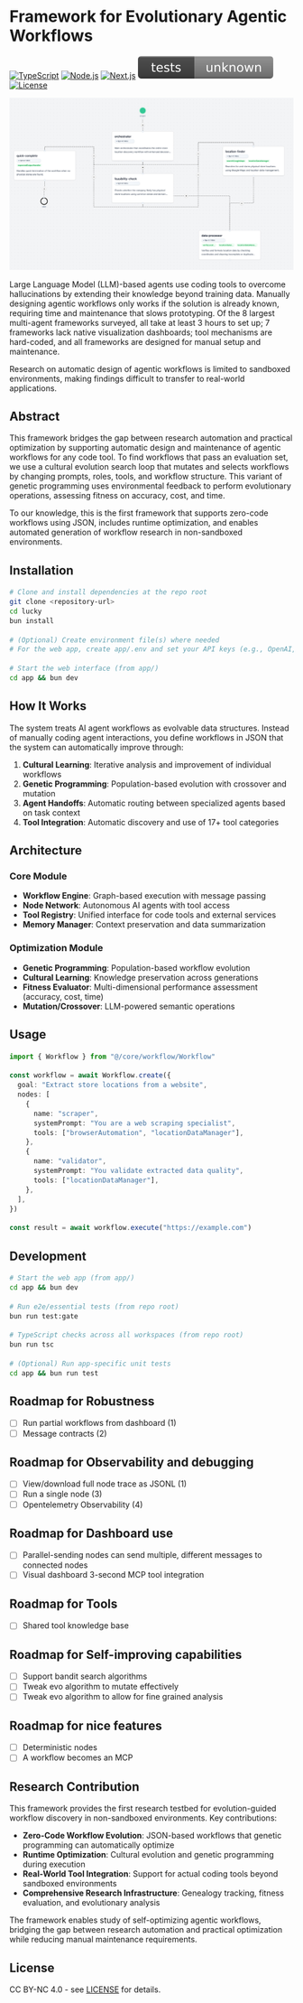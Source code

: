 # Framework for Evolutionary Agentic Workflows

[![TypeScript](https://img.shields.io/badge/TypeScript-5+-blue)](https://www.typescriptlang.org/)
[![Node.js](https://img.shields.io/badge/Node.js-18+-green)](https://nodejs.org/)
[![Next.js](https://img.shields.io/badge/Next.js-15+-black)](https://nextjs.org/)
[![Tests](docs/badges/tests.svg)](docs/badges/tests.svg)
[![License](https://img.shields.io/badge/License-CC%20BY--NC%204.0-lightgrey)](LICENSE)

![Evolutionary agentic workflows screenshot](docs/example.png)

Large Language Model (LLM)-based agents use coding tools to overcome hallucinations by extending their knowledge beyond training data. Manually designing agentic workflows only works if the solution is already known, requiring time and maintenance that slows prototyping. Of the 8 largest multi-agent frameworks surveyed, all take at least 3 hours to set up; 7 frameworks lack native visualization dashboards; tool mechanisms are hard-coded, and all frameworks are designed for manual setup and maintenance.

Research on automatic design of agentic workflows is limited to sandboxed environments, making findings difficult to transfer to real-world applications.

## Abstract

This framework bridges the gap between research automation and practical optimization by supporting automatic design and maintenance of agentic workflows for any code tool. To find workflows that pass an evaluation set, we use a cultural evolution search loop that mutates and selects workflows by changing prompts, roles, tools, and workflow structure. This variant of genetic programming uses environmental feedback to perform evolutionary operations, assessing fitness on accuracy, cost, and time.

To our knowledge, this is the first framework that supports zero-code workflows using JSON, includes runtime optimization, and enables automated generation of workflow research in non-sandboxed environments.

## Installation

```bash
# Clone and install dependencies at the repo root
git clone <repository-url>
cd lucky
bun install

# (Optional) Create environment file(s) where needed
# For the web app, create app/.env and set your API keys (e.g., OpenAI, Supabase)

# Start the web interface (from app/)
cd app && bun dev
```

## How It Works

The system treats AI agent workflows as evolvable data structures. Instead of manually coding agent interactions, you define workflows in JSON that the system can automatically improve through:

1. **Cultural Learning**: Iterative analysis and improvement of individual workflows
2. **Genetic Programming**: Population-based evolution with crossover and mutation
3. **Agent Handoffs**: Automatic routing between specialized agents based on task context
4. **Tool Integration**: Automatic discovery and use of 17+ tool categories

## Architecture

### Core Module

- **Workflow Engine**: Graph-based execution with message passing
- **Node Network**: Autonomous AI agents with tool access
- **Tool Registry**: Unified interface for code tools and external services
- **Memory Manager**: Context preservation and data summarization

### Optimization Module

- **Genetic Programming**: Population-based workflow evolution
- **Cultural Learning**: Knowledge preservation across generations
- **Fitness Evaluator**: Multi-dimensional performance assessment (accuracy, cost, time)
- **Mutation/Crossover**: LLM-powered semantic operations

## Usage

```typescript
import { Workflow } from "@/core/workflow/Workflow"

const workflow = await Workflow.create({
  goal: "Extract store locations from a website",
  nodes: [
    {
      name: "scraper",
      systemPrompt: "You are a web scraping specialist",
      tools: ["browserAutomation", "locationDataManager"],
    },
    {
      name: "validator",
      systemPrompt: "You validate extracted data quality",
      tools: ["locationDataManager"],
    },
  ],
})

const result = await workflow.execute("https://example.com")
```

## Development

```bash
# Start the web app (from app/)
cd app && bun dev

# Run e2e/essential tests (from repo root)
bun run test:gate

# TypeScript checks across all workspaces (from repo root)
bun run tsc

# (Optional) Run app-specific unit tests
cd app && bun run test
```

## Roadmap for Robustness

- [ ] Run partial workflows from dashboard (1)
- [ ] Message contracts (2)

## Roadmap for Observability and debugging

- [ ] View/download full node trace as JSONL (1)
- [ ] Run a single node (3)
- [ ] Opentelemetry Observability (4)

## Roadmap for Dashboard use

- [ ] Parallel-sending nodes can send multiple, different messages to connected nodes
- [ ] Visual dashboard 3-second MCP tool integration

## Roadmap for Tools

- [ ] Shared tool knowledge base

## Roadmap for Self-improving capabilities

- [ ] Support bandit search algorithms
- [ ] Tweak evo algorithm to mutate effectively
- [ ] Tweak evo algorithm to allow for fine grained analysis

## Roadmap for nice features

- [ ] Deterministic nodes
- [ ] A workflow becomes an MCP

## Research Contribution

This framework provides the first research testbed for evolution-guided workflow discovery in non-sandboxed environments. Key contributions:

- **Zero-Code Workflow Evolution**: JSON-based workflows that genetic programming can automatically optimize
- **Runtime Optimization**: Cultural evolution and genetic programming during execution
- **Real-World Tool Integration**: Support for actual coding tools beyond sandboxed environments
- **Comprehensive Research Infrastructure**: Genealogy tracking, fitness evaluation, and evolutionary analysis

The framework enables study of self-optimizing agentic workflows, bridging the gap between research automation and practical optimization while reducing manual maintenance requirements.

## License

CC BY-NC 4.0 - see [LICENSE](LICENSE) for details.
